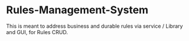 # Rules-Management-System
This is meant to address business and durable rules via service / Library and GUI, for Rules CRUD.
